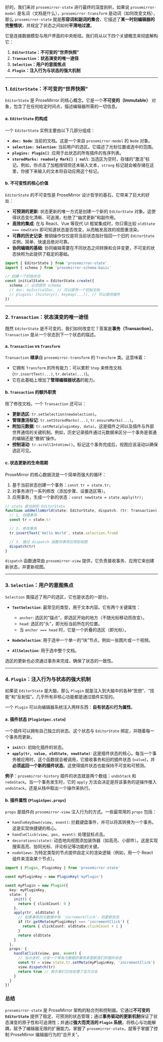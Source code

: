 好的，我们来对 `prosemirror-state` 进行最终的深度剖析。如果说 `prosemirror-model` 是名词（文档是什么），`prosemirror-transform` 是动词（如何改变文档），那么 `prosemirror-state` 就是**形容词和副词的集合**，它描述了**某一时刻编辑器的完整情状**，并规定了状态之间如何**平滑地过渡**。

它是连接数据模型与用户界面的中央枢纽。我们将从以下四个关键概念来彻底解构它：

1.  **`EditorState`：不可变的“世界快照”**
2.  **`Transaction`：状态演变的唯一途径**
3.  **`Selection`：用户的意图焦点**
4.  **`Plugin`：注入行为与状态的强大机制**

---

### 1. `EditorState`：不可变的“世界快照”

`EditorState` 是 ProseMirror 的核心概念。它是一个**不可变的（Immutable）** 对象，包含了在任何给定时间点，描述编辑器所需的一切信息。

#### a. `EditorState` 的构成

一个 `EditorState` 实例主要由以下几部分组成：

- **`doc: Node`**: 当前的文档。这是一个来自 `prosemirror-model` 的 `Node` 对象。
- **`selection: Selection`**: 当前用户的选区。它描述了光标位置或选中的范围。
- **`plugins: Plugin[]`**: 应用于此状态的所有插件的有序列表。
- **`storedMarks: readonly Mark[] | null`**: 当选区为空时，存储的“激活”标记。例如，你点击了加粗按钮但还未输入文本，`strong` 标记就会被存储在这里，你接下来输入的文本将自动应用这个标记。

#### b. 不可变性的核心价值

`EditorState` 的不可变性是 ProseMirror 设计哲学的基石，它带来了巨大的好处：

- **可预测的更新**: 状态更新的唯一方式是创建一个新的 `EditorState` 对象。这使得状态变化清晰、可追溯，杜绝了“幽灵更新”和副作用。
- **高效的集成**: 在与 React、Vue 等现代 UI 框架集成时，你只需比较 `oldState === newState` 即可知道状态是否改变，从而触发高效的视图重渲染。
- **可靠的历史记录**: 撤销操作仅仅是将当前状态指针指回一个旧的 `EditorState` 实例，简单、快速且绝对可靠。
- **协同编辑的基础**: 协同编辑需要在不同状态之间转换和合并变更，不可变的状态快照为此提供了稳定的基础。

```typescript
import { EditorState } from 'prosemirror-state'
import { schema } from 'prosemirror-schema-basic'

// 创建一个初始状态
const initialState = EditorState.create({
  schema // 必须提供 schema
  // doc: myInitialDoc, // 可以提供一个初始文档
  // plugins: [history(), keymap(...)], // 可以提供插件
})
```

---

### 2. `Transaction`：状态演变的唯一途径

既然 `EditorState` 是不可变的，我们如何改变它？答案是**事务（Transaction）**。`Transaction` 是从一个状态到下一个状态的描述。

#### a. `Transaction` vs `Transform`

`Transaction` **继承**自 `prosemirror-transform` 的 `Transform` 类。这意味着：

- 它拥有 `Transform` 的所有能力：可以累积 `Step` 来修改文档 (`tr.insertText(...)`, `tr.delete(...)`)。
- 它在此基础上增加了**管理编辑器状态**的能力。

#### b. `Transaction` 的额外职责

除了修改文档，一个 `Transaction` 还可以：

- **更新选区**: `tr.setSelection(newSelection)`。
- **管理激活标记**: `tr.setStoredMarks(...)`, `tr.ensureMarks(...)`。
- **附加元数据**: `tr.setMeta(pluginKey, data)`。这是插件之间以及插件与外部世界通信的关键机制。例如，历史记录插件通过元数据来区分一个事务是普通的编辑还是“撤销”操作。
- **控制滚动**: `tr.scrollIntoView()`。标记这个事务完成后，视图应该滚动以确保选区可见。

#### c. 状态更新的生命周期

ProseMirror 的核心数据流是一个简单而强大的循环：

1.  基于当前状态创建一个事务：`const tr = state.tr;`
2.  对事务进行一系列修改（添加步骤、设置选区等）。
3.  应用事务，生成一个新的状态：`const newState = state.apply(tr);`

```typescript
// state 是当前的 EditorState
function addHelloWorld(state: EditorState, dispatch: (tr: Transaction) => void) {
  // 1. 创建事务
  const tr = state.tr

  // 2. 修改事务
  tr.insertText('Hello World', state.selection.from)

  // 3. 通过 dispatch 函数将事务应用到视图
  dispatch(tr)
}
```

`dispatch` 函数通常由 `prosemirror-view` 提供，它负责接收事务、应用它来创建新状态，并更新视图。

---

### 3. `Selection`：用户的意图焦点

`Selection` 类描述了用户的选区，它也是状态的一部分。

- **`TextSelection`**: 最常见的类型，用于文本内容。它有两个关键属性：

  - `anchor`: 选区的“锚点”，即选区开始的地方（不随光标移动而改变）。
  - `head`: 选区的“头”，即光标当前所在的位置。
  - 当 `anchor === head` 时，它是一个折叠的选区（即光标）。

- **`NodeSelection`**: 用于选中一个单一的“块”节点，例如一张图片或一个视频。

- **`AllSelection`**: 用于选中整个文档。

选区的更新也必须通过事务来完成，确保了状态的一致性。

---

### 4. `Plugin`：注入行为与状态的强大机制

如果说 `EditorState` 是大脑，那么 `Plugin` 就是注入到大脑中的各种“思想”、“技能”和“反射弧”。几乎所有非核心功能都是通过插件实现的。

一个 `Plugin` 可以向编辑器系统注入两样东西：**自有状态**和**行为属性**。

#### a. 插件状态 (`PluginSpec.state`)

一个插件可以拥有自己独立的状态。这个状态与 `EditorState` 绑定，并随着每一个事务而更新。

- **`init()`**: 初始化插件的状态。
- **`apply(tr, value, oldState, newState)`**: 这是插件状态的核心。每当一个事务被应用时，这个函数就会被调用，它接收事务和旧的插件状态 (`value`)，并**必须返回一个新的插件状态**。这使得插件状态也能保持不可变和可预测。

**例子**：`prosemirror-history` 插件的状态就是两个数组：`undoStack` 和 `redoStack`。当一个事务发生时，它的 `apply` 方法会决定是将该事务的逆操作推入 `undoStack`，还是从栈中取出一个操作来执行。

#### b. 插件属性 (`PluginSpec.props`)

`props` 是插件向 `prosemirror-view` 注入行为的方式。一些最常用的 `props` 包括：

- `handleKeyDown(view, event)`: 拦截键盘事件，并可以将其转换为一个事务。这是实现快捷键的核心。
- `handleClick(view, pos, event)`: 处理鼠标点击。
- `decorations(state)`: 动态地向视图添加装饰器（如高亮、小部件）。这是实现搜索高亮、协同光标、评论标记等功能的关键。
- `nodeViews`: 为特定类型的节点提供自定义的渲染逻辑（例如，用一个 React 组件来渲染某个节点）。

```typescript
import { Plugin, PluginKey } from 'prosemirror-state'

const myPluginKey = new PluginKey('myPlugin')

const myPlugin = new Plugin({
  key: myPluginKey,
  state: {
    init() {
      return { clickCount: 0 }
    },
    apply(tr, oldState) {
      // 如果事务的元数据中有 'incrementClick'，则更新状态
      if (tr.getMeta(myPluginKey) === 'incrementClick') {
        return { clickCount: oldState.clickCount + 1 }
      }
      return oldState
    }
  },
  props: {
    handleClick(view, pos, event) {
      // 当点击时，分发一个带有元数据的事务来更新我们的插件状态
      const tr = view.state.tr.setMeta(myPluginKey, 'incrementClick')
      view.dispatch(tr)
      return true // 表示我们已经处理了这次点击
    }
  }
})
```

### 总结

`prosemirror-state` 是 ProseMirror 架构的粘合剂和控制器。它通过**不可变的 `EditorState`** 提供了稳定、可预测的状态管理；通过**事务驱动的更新机制**保证了状态演变的原子性和可追溯性；并通过**强大而灵活的 `Plugin` 系统**，将核心与功能解耦，赋予了编辑器无限的扩展能力。掌握了 `prosemirror-state`，就等于掌握了控制 ProseMirror 编辑器行为的“总开关”。
